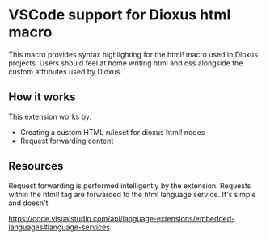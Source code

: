 # VSCode support for Dioxus html macro

This macro provides syntax highlighting for the html! macro used in Dioxus projects. Users should feel at home writing html and css alongside the custom attributes used by Dioxus.


## How it works
This extension works by:
- Creating a custom HTML ruleset for dioxus html! nodes
- Request forwarding content


## Resources
Request forwarding is performed intelligently by the extension. 
Requests within the html! tag are forwarded to the html language service. It's simple and doesn't 

https://code.visualstudio.com/api/language-extensions/embedded-languages#language-services


